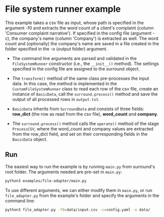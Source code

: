 # File system runner example
This example takes a csv file as input, whose path is specified in the argument -f0 and extracts the word count of a 
client's complaint (column 'Consumer complaint narrative').
 If specified in the config file (argument -c), the company's name (column 'Company') is extracted as well.
 The word count and (optionally) the company's name are saved in a file created in the folder specified in the -o
  (output folder) argument.
 
 - The command line arguments are parsed and validated in the `FileSystemRunner` constructor (i.e., the `__init__()` method).
  The settings specified in the config file are assigned to the surround object.
  
 - The `transform()` method of the same class pre-processes the input data. In this case, the method is implemented in
  the `CustomFileSystemRunner` class to read each row of the csv file, create an instance of `BasicData`, call the 
  `surround.process()` method and save the output of all processed rows in `output.txt`.
  
 - `BasicData` inherits from `SurroundData` and consists of three fields: **row_dict** (the row as read from the csv file),
 **word_count** and **company**.

 - The `surround.process()` method calls the `operate()` method of the stage `ProcessCSV`, where the word_count 
 and company values are extracted from the row_dict field, and set on their corresponding fields in the `BasicData` object.
  
## Run
The easiest way to run the example is by running `main.py` from surround's root folder. The arguments needed are pre-set in `main.py`:
```bash
python3 examples/file-adapter/main.py
```
To use different arguments, we can either modify them in `main.py`, or run `file_adapter.py` from the example's folder and specify 
the arguments in the command line:
```bash
python3 file_adapter.py -f0=data/input.csv -c=config.yaml -o data/
```


